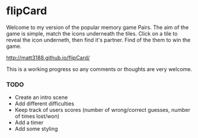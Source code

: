 # flipCard

Welcome to my version of the popular memory game Pairs. The aim of the game is simple, match the icons underneath the tiles. Click on a tile to reveal the icon underneth, then find it's partner. Find of the them to win the game.

http://matt3188.github.io/flipCard/

This is a working progress so any comments or thoughts are very welcome.

### TODO
- Create an intro scene
- Add different difficulties
- Keep track of users scores (number of wrong/correct guesses, number of times lost/won)
- Add a timer
- Add some styling
